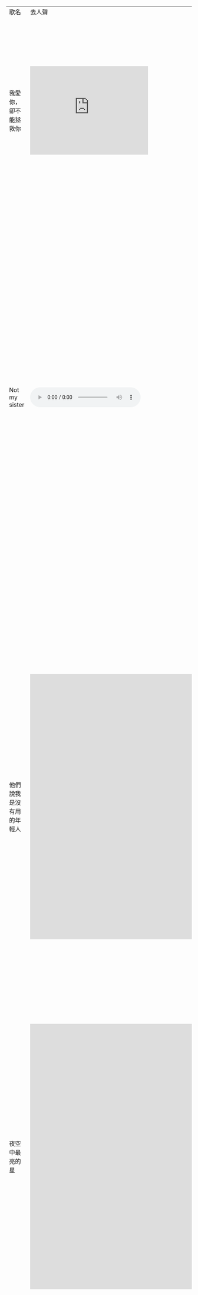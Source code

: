 <table>
  <tr>
    <td>歌名</td>
    <td>去人聲</td>
    <td>原版</td>
    <td>歌詞</td>
  </tr>
  <tr>
    <td>我愛你，卻不能拯救你</td>
    <td><iframe width="320" height="240" src="https://www.youtube.com/embed/Lq3UlckzpmE" title="YouTube video player" frameborder="0" allow="accelerometer; autoplay; clipboard-write; encrypted-media; gyroscope; picture-in-picture" allowfullscreen></iframe></td>
    <td></td>
    <td>
<pre>你對著人群大喊 在天橋的中心
在遠處面對你 我只想要你獲得平靜
帶著私心 我向你走近 走近
你說恨是動力 我卻如此的愛你

可你是你 我們是獨立的個體
你喜歡做你自己
我討厭這種無能為力

我愛你 也愛著我和你
我愛你 卻不能拯救你

你對著人群大喊 在天橋的中心
在遠處面對你 我只想要你獲得平靜
帶著私心 我向你走近 走近
你說恨是動力 我卻如此愛你

可你是你 我們是獨立的個體
你喜歡做你自己
我討厭這種無能為力
我愛你 也愛著我和你
我愛你 卻不能拯救你

可你是你 我們是獨立的個體
你喜歡做你自己
我討厭這種無能為力

我愛你 也愛著我和你
我愛你 卻不能拯救你</pre></td>
  </tr>
  <tr>
    <td>Not my sister</td>
    <td><audio controls><source src="https://yin-le-ju.xiaoyou2017.repl.co/Not My Sister.wav" type="audio/wav"></audio></td>
    <td></td>
    <td><pre>沒聊太多
默契太濃
사랑해요
Oh只對你說

我分享我所有
你不用再去猜
欠下感情債
沒差反正就當我活該

Babe 我什麼都沒說
在你面前全都透露
我們的未來別劇透
像在拍怪奇下一季on show

Babe 我什麼都沒說
在你面前毫無保留
Oh we are just fine 不用另一半
In my life 有你在
We never ever lie

You are my sister by heart

Not My Sister
(I’m your Nasi)
You Are Not My Sister
(by blood by blood)
Not My Sister
(I’m your Nasi)
You Are Not My Sister
(by blood by blood)

Oh 限時動態 標記起來 tag her
Oh 再來一篇 心照不宣
想跟你盪鞦韆
這一切讓我流連
Like 八卦 穿搭 染髮 make up
隨時隨地我等你 call on

Babe 我什麼都沒說
在你面前全都透露
我們的未來別劇透
像在拍怪奇下一季on show

Babe 我什麼都沒說
在你面前毫無保留
Oh we are just fine 不用另一半
In my life 有你在
We never ever lie

You are my sister by heart

Not My Sister
(I’m your Nasi)
You Are Not My Sister
(by blood by blood)
Not My Sister
(I’m your Nasi)
You Are Not My Sister
(by blood by blood)

Oh 你說你心情最近
什麼目標幫你狙擊
晴天娃娃 看清了吧 別再想他

Not My Sister
(I’m your Nasi)
You Are Not My Sister
(by blood by blood)
Not My Sister
(I’m your Nasi)
You Are Not My Sister
(by blood by blood)

You are my sister by heart
    </pre></td>
  </tr>
  <tr>
    <td>他們說我是沒有用的年輕人</td>
    <td><iframe width="1280" height="720" src="https://www.youtube.com/embed/DqwF2AFfBEY" title="YouTube video player" frameborder="0" allow="accelerometer; autoplay; clipboard-write; encrypted-media; gyroscope; picture-in-picture" allowfullscreen></iframe></td>
    <td><iframe width="1280" height="720" src="https://www.youtube.com/embed/FNJG6MsKO0k" title="YouTube video player" frameborder="0" allow="accelerometer; autoplay; clipboard-write; encrypted-media; gyroscope; picture-in-picture" allowfullscreen></iframe></td>
    <td><pre>你會不會和我一樣
覺得自己最多就是這樣
你會不會和我一樣
把希望寄託在別人的身上
你會不會和我一樣
知道勉強卻還在掙扎
你會不會和我一樣
悲傷或覆蓋夢想和希望
我們只喜歡小確幸
放棄去改變不公平
我們都空有想像力
你們說的也有道理
我們只喜歡小確幸
放棄去改變不公平
我們都空有想像力
你們說的也有道理
他們說我是沒有用的年輕人
只顧著自己眼中沒有其他人
他們說我是沒有用的年輕人
不懂的犧牲只想過得安穩
他們說我是沒有用的年輕人
只顧著自己眼中沒有其他人
他們說我是沒有用的年輕人
不懂的犧牲只想過得安穩
你會不會和我一樣
覺得自己最多就是這樣
你會不會和我一樣
把希望寄託在別人的身上
你會不會和我一樣
知道勉強卻還在掙扎
你會不會和我一樣
悲傷或覆蓋夢想和希望
我們只喜歡小確幸
放棄去改變不公平
我們都空有想像力
你們說的也有道理
我們只喜歡小確幸
放棄去改變不公平
我們都空有想像力
你們說的也有道理
他們說我是沒有用的年輕人
只顧著自己眼中沒有其他人
他們說我是沒有用的年輕人
不懂的犧牲只想過得安穩
我知道我是沒有用的年輕人
只聽見期盼卻不曾看到未來
我知道我是沒有用的年輕人
委屈時只敢這樣喃喃自語
我知道我是沒有用的年輕人
只聽見期盼卻不曾看到未來
我知道我是沒有用的年輕人
委屈時只敢這樣喃喃自語
我知道我是沒有用的年輕人
只聽見期盼卻不曾看到未來
我知道我是沒有用的年輕人
委屈時只敢這樣喃喃自語
我知道我是沒有用的年輕人
只聽見期盼卻不曾看到未來
我知道我是沒有用的年輕人
委屈時只敢這樣喃喃自語</pre></td>
  </tr>
  <tr>
    <td>夜空中最亮的星</td>
    <td><iframe width="1280" height="720" src="https://www.youtube.com/embed/FUorCLHAi5Y" title="YouTube video player" frameborder="0" allow="accelerometer; autoplay; clipboard-write; encrypted-media; gyroscope; picture-in-picture" allowfullscreen></iframe></td>
    <td><iframe width="1280" height="720" src="https://www.youtube.com/embed/GPnymcrXgX0" title="YouTube video player" frameborder="0" allow="accelerometer; autoplay; clipboard-write; encrypted-media; gyroscope; picture-in-picture" allowfullscreen></iframe></td>
    <td><pre>夜空中最亮的星,能否聽清
那仰望的人,心底的孤獨和嘆息
oh夜空中最亮的星,能否記起
曾與我同行,消失在風裡的身影
我祈禱擁有一顆透明的心靈
和會流淚的眼睛
給我再去相信的勇氣
oh越過謊言去擁抱你
每當我找不到存在的意義
每當我迷失在黑夜裡
oh~夜空中最亮的星
請指引我靠近你

夜空中最亮的星,是否知道
曾與我同行的身影,如今在哪裡
oh夜空中最亮的星,是否在意
是等太陽升起,還是意外先來臨
我寧願所有痛苦都留在心裡
也不願忘記你的眼睛
給我再去相信的勇氣
oh越過謊言去擁抱你
每當我找不到存在的意義
每當我迷失在黑夜裡
oh~夜空中最亮的星
oh請照亮我前行

我祈禱擁有一顆透明的心靈
和會流淚的眼睛
給我再去相信的勇氣
oh越過謊言去擁抱你
每當我找不到存在的意義
每當我迷失在黑夜裡
oh~夜空中最亮的星
請照亮我前行</pre></td>
  </tr>
  <tr>
    <td>左右違法</td>
    <td><audio controls><source src="https://yin-le-ju.xiaoyou2017.repl.co/Dilemma.wav" type="audio/wav"></audio></td>
    <td></td>
    <td><pre>熱門的話題從來沒了解過
吵了半天最後沒有個結果
你是不是 跟風 卡一波
訂閱 按讚 留言 分享
趕快 來follow
他說什麼是對跟什麼是錯
你就懶得去google照單全收
這會不會 爆紅 一窩蜂
訂閱 按讚 留言 分享
趕快 來follow
開副本爆料
最喜歡不斷下猛藥
沒想到
很多人缺少
獨立思考 沒有用腦
Oh
Whatever
左右都違法被人嘴
想也知道你在搞鬼
前男友稱號你不配
老娘保證你馬上就後悔
藍色的App上面
都是你捏造的謊言
假分身帳號是傀儡
你就是一隻用鍵盤嚇人的鬼
你捏造了故事說我常會chill
還說三不五時會出國伴遊
他 是不是 跟風 卡一波
訂閱 按讚 留言 分享
趕快 來follow
開副本爆料
最喜歡不斷下猛藥
沒想到
很多人缺少
獨立思考 沒有用腦
Oh
Whatever
左右都違法被人嘴
想也知道你在搞鬼
前男友稱號你不配
老娘保證你馬上就後悔
藍色的App上面
都是你捏造的謊言
假分身帳號是傀儡
你就是一隻用鍵盤嚇人的鬼
Hold on 踟躕在屏幕a day
躊躇著不前again
被關注著追蹤的數字上漲
Don't wanna play this game
Oh surrounded by copycats
要放下筆撿地上的錢
要陪笑臉踩地上的顏
不能單純的只做音樂
抄襲都說成二創
躲進自己set好的象牙塔 Bully
一人開六個帳號
分享沒有source的迷因梗 No
Rollin' my honey grand
Take you to wonderland
Who are you talkin' to
Let me see dancin' move
You should know how to salute
Whatever
左右都違法被人嘴
想也知道你在搞鬼
前男友稱號你不配
老娘保證你馬上就後悔
藍色的App上面
都是你捏造的謊言
假分身帳號是傀儡
你就是一隻用鍵盤嚇人的鬼</pre></td>
  </tr>
</table>

